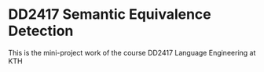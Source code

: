 # DD2417 Semantic Equivalence Detection

This is the mini-project work of the course DD2417 Language Engineering at KTH

